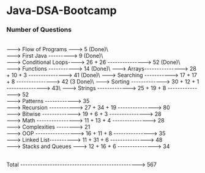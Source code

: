 # Java-DSA-Bootcamp    
  
### Number of Questions  
\
---> Flow of Programs ---> 5 (Done)\      
---> First Java ---------> 9 (Done)\     
---> Conditional Loops----> 26 + 26 ---------------> 52 (Done)\    
---> Functions -----------> 14 (Done)\ 
---> Arrays---------------> 28 + 10 + 3 ---------------> 41 (Done)\ 
---> Searching -----------> 17 + 17 + 8 ---------------> 42 (3 Done)\ 
---> Sorting -------------> 30 + 12 + 1 ---------------> 43\ 
---> Strings -------------> 25 + 19 + 8 ---------------> 52\
---> Patterns ------------> 35\
---> Recursion -----------> 27 + 34 + 19 ---------------> 80\
---> Bitwise -------------> 19 + 6 + 3 ---------------> 28\
---> Math ----------------> 11 + 13 + 4 ---------------> 28\
---> Complexities --------> 21\
---> OOP -----------------> 16 + 11 + 8 ---------------> 35\
---> Linked List----------> 11 + 31 + 6 ---------------> 48\
---> Stacks and Queues ---> 12 + 16 + 6 ---------------> 34

\
Total ------------------------------------------------> 567 


